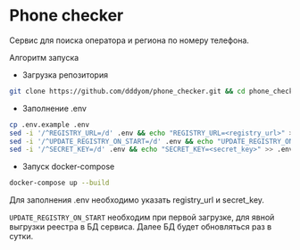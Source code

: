 # Phone checker

Сервис для поиска оператора и региона по номеру телефона.

Алгоритм запуска

- Загрузка репозитория

```bash
git clone https://github.com/dddyom/phone_checker.git && cd phone_checker
```
- Заполнение .env

```bash
cp .env.example .env
sed -i '/^REGISTRY_URL=/d' .env && echo "REGISTRY_URL=<registry_url>" >> .env
sed -i '/^UPDATE_REGISTRY_ON_START=/d' .env && echo "UPDATE_REGISTRY_ON_START=True" >> .env
sed -i '/^SECRET_KEY=/d' .env && echo "SECRET_KEY=<secret_key>" >> .env
```
- Запуск docker-compose
```bash
docker-compose up --build
```

Для заполнения .env необходимо указать registry_url и secret_key.

`UPDATE_REGISTRY_ON_START` необходим при первой загрузке, для явной выгрузки реестра в БД сервиса. Далее БД будет обновляться раз в сутки.
